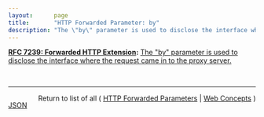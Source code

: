 ```yaml
---
layout:      page
title:       "HTTP Forwarded Parameter: by"
description: "The \"by\" parameter is used to disclose the interface where the request came in to the proxy server."
---
```


**[RFC 7239: Forwarded HTTP Extension](/specs/IETF/RFC/7239 "This document defines an HTTP extension header field that allows proxy components to disclose information lost in the proxying process, for example, the originating IP address of a request or IP address of the proxy on the user-agent-facing interface. In a path of proxying components, this makes it possible to arrange it so that each subsequent component will have access to, for example, all IP addresses used in the chain of proxied HTTP requests. This document also specifies guidelines for a proxy administrator to anonymize the origin of a request."):** [The "by" parameter is used to disclose the interface where the request came in to the proxy server.](http://tools.ietf.org/html/rfc7239#section-5.1 "Read documentation for HTTP Forwarded Parameter &#34;by&#34;")

<br/>
<hr/>

<p style="float : left"><a href="by.json" title="JSON representing this particular Web Concept value">JSON</a></p>
<p style="text-align: right">Return to list of all ( <a href="../http-forwarded-parameters">HTTP Forwarded Parameters</a> | <a href="../">Web Concepts</a> )</p>
